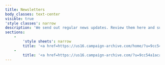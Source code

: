 ```yaml
---
title: Newsletters
body_classes: text-center
visible: true
'style classes': narrow
description: 'We send out regular news updates. Review them here and subscribe if you''d like to be added to our mailing list. '
sections:
    -
        'style sheets': narrow
        title: '<a href=https://us16.campaign-archive.com/home/?u=9cc54a1aca50bb1824c727465&id=b6bc086adc>Issue 34</a>'
    -
        title: '<a href=https://us16.campaign-archive.com/?u=9cc54a1aca50bb1824c727465&id=36ecbe340d>Issue 33</a>'
---
```


